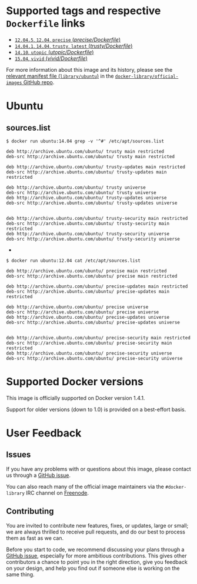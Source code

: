 # Supported tags and respective `Dockerfile` links

- [`12.04.5`, `12.04`, `precise` (*precise/Dockerfile*)](https://github.com/tianon/docker-brew-ubuntu-core/blob/5faea963599714ceb09e6f4f78155a3fc64389b7/precise/Dockerfile)
- [`14.04.1`, `14.04`, `trusty`, `latest` (*trusty/Dockerfile*)](https://github.com/tianon/docker-brew-ubuntu-core/blob/5faea963599714ceb09e6f4f78155a3fc64389b7/trusty/Dockerfile)
- [`14.10`, `utopic` (*utopic/Dockerfile*)](https://github.com/tianon/docker-brew-ubuntu-core/blob/5faea963599714ceb09e6f4f78155a3fc64389b7/utopic/Dockerfile)
- [`15.04`, `vivid` (*vivid/Dockerfile*)](https://github.com/tianon/docker-brew-ubuntu-core/blob/5faea963599714ceb09e6f4f78155a3fc64389b7/vivid/Dockerfile)

For more information about this image and its history, please see the [relevant
manifest file
(`library/ubuntu`)](https://github.com/docker-library/official-images/blob/master/library/ubuntu)
in the [`docker-library/official-images` GitHub
repo](https://github.com/docker-library/official-images).

# Ubuntu

## sources.list

    $ docker run ubuntu:14.04 grep -v '^#' /etc/apt/sources.list
    
    deb http://archive.ubuntu.com/ubuntu/ trusty main restricted
    deb-src http://archive.ubuntu.com/ubuntu/ trusty main restricted
    
    deb http://archive.ubuntu.com/ubuntu/ trusty-updates main restricted
    deb-src http://archive.ubuntu.com/ubuntu/ trusty-updates main restricted
    
    deb http://archive.ubuntu.com/ubuntu/ trusty universe
    deb-src http://archive.ubuntu.com/ubuntu/ trusty universe
    deb http://archive.ubuntu.com/ubuntu/ trusty-updates universe
    deb-src http://archive.ubuntu.com/ubuntu/ trusty-updates universe
    
    
    deb http://archive.ubuntu.com/ubuntu/ trusty-security main restricted
    deb-src http://archive.ubuntu.com/ubuntu/ trusty-security main restricted
    deb http://archive.ubuntu.com/ubuntu/ trusty-security universe
    deb-src http://archive.ubuntu.com/ubuntu/ trusty-security universe

-

    $ docker run ubuntu:12.04 cat /etc/apt/sources.list
    
    deb http://archive.ubuntu.com/ubuntu/ precise main restricted
    deb-src http://archive.ubuntu.com/ubuntu/ precise main restricted
    
    deb http://archive.ubuntu.com/ubuntu/ precise-updates main restricted
    deb-src http://archive.ubuntu.com/ubuntu/ precise-updates main restricted
    
    deb http://archive.ubuntu.com/ubuntu/ precise universe
    deb-src http://archive.ubuntu.com/ubuntu/ precise universe
    deb http://archive.ubuntu.com/ubuntu/ precise-updates universe
    deb-src http://archive.ubuntu.com/ubuntu/ precise-updates universe
    
    
    deb http://archive.ubuntu.com/ubuntu/ precise-security main restricted
    deb-src http://archive.ubuntu.com/ubuntu/ precise-security main restricted
    deb http://archive.ubuntu.com/ubuntu/ precise-security universe
    deb-src http://archive.ubuntu.com/ubuntu/ precise-security universe

# Supported Docker versions

This image is officially supported on Docker version 1.4.1.

Support for older versions (down to 1.0) is provided on a best-effort basis.

# User Feedback

## Issues

If you have any problems with or questions about this image, please contact us
 through a [GitHub issue](https://github.com/tianon/docker-brew-ubuntu-core/issues).

You can also reach many of the official image maintainers via the
`#docker-library` IRC channel on [Freenode](https://freenode.net).

## Contributing

You are invited to contribute new features, fixes, or updates, large or small;
we are always thrilled to receive pull requests, and do our best to process them
as fast as we can.

Before you start to code, we recommend discussing your plans 
through a [GitHub issue](https://github.com/tianon/docker-brew-ubuntu-core/issues), especially for more ambitious
contributions. This gives other contributors a chance to point you in the right
direction, give you feedback on your design, and help you find out if someone
else is working on the same thing.
